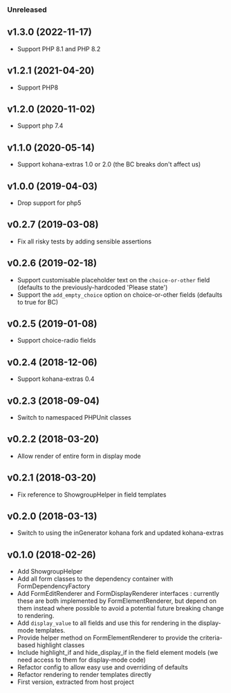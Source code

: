 ### Unreleased

## v1.3.0 (2022-11-17)

* Support PHP 8.1 and PHP 8.2

## v1.2.1 (2021-04-20)

* Support PHP8

## v1.2.0 (2020-11-02)

* Support php 7.4

## v1.1.0 (2020-05-14)

* Support kohana-extras 1.0 or 2.0 (the BC breaks don't affect us)

## v1.0.0 (2019-04-03)

* Drop support for php5

## v0.2.7 (2019-03-08)

* Fix all risky tests by adding sensible assertions

## v0.2.6 (2019-02-18)

* Support customisable placeholder text on the `choice-or-other` field (defaults to the 
  previously-hardcoded 'Please state')
* Support the `add_empty_choice` option on choice-or-other fields (defaults to true for BC)

## v0.2.5 (2019-01-08)

* Support choice-radio fields

## v0.2.4 (2018-12-06)

* Support kohana-extras 0.4

## v0.2.3 (2018-09-04)

* Switch to namespaced PHPUnit classes

## v0.2.2 (2018-03-20)

* Allow render of entire form in display mode

## v0.2.1 (2018-03-20)

* Fix reference to ShowgroupHelper in field templates

## v0.2.0 (2018-03-13)

* Switch to using the inGenerator kohana fork and updated kohana-extras

## v0.1.0 (2018-02-26)

* Add ShowgroupHelper
* Add all form classes to the dependency container with FormDependencyFactory
* Add FormEditRenderer and FormDisplayRenderer interfaces : currently these are 
  both implemented by FormElementRenderer, but depend on them instead where possible
  to avoid a potential future breaking change to rendering.
* Add `display_value` to all fields and use this for rendering in the display-mode
  templates.
* Provide helper method on FormElementRenderer to provide the criteria-based highlight classes
* Include highlight_if and hide_display_if in the field element models
  (we need access to them for display-mode code)
* Refactor config to allow easy use and overriding of defaults
* Refactor rendering to render templates directly
* First version, extracted from host project

